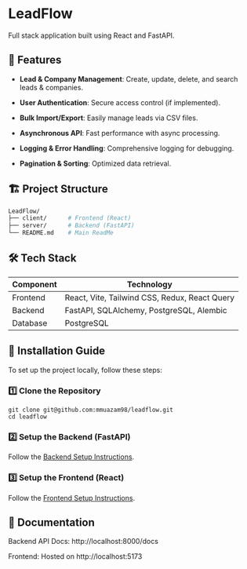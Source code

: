 # LeadFlow

Full stack application built using React and FastAPI.

## 📌 Features

- **Lead & Company Management**: Create, update, delete, and search leads & companies.

- **User Authentication**: Secure access control (if implemented).

- **Bulk Import/Export**: Easily manage leads via CSV files.

- **Asynchronous API**: Fast performance with async processing.

- **Logging & Error Handling**: Comprehensive logging for debugging.

- **Pagination & Sorting**: Optimized data retrieval.

## 🏗 Project Structure

```bash
LeadFlow/
├── client/      # Frontend (React)
├── server/      # Backend (FastAPI)
└── README.md    # Main ReadMe
```

## 🛠 Tech Stack

| Component | Technology                                    |
| --------- | --------------------------------------------- |
| Frontend  | React, Vite, Tailwind CSS, Redux, React Query |
| Backend   | FastAPI, SQLAlchemy, PostgreSQL, Alembic      |
| Database  | PostgreSQL                                    |

## 🚀 Installation Guide

To set up the project locally, follow these steps:

### 1️⃣ Clone the Repository

```
git clone git@github.com:mmuazam98/leadflow.git
cd leadflow
```

### 2️⃣ Setup the Backend (FastAPI)

Follow the [Backend Setup Instructions](https://github.com/mmuazam98/leadflow/tree/main/server/README.md).

### 3️⃣ Setup the Frontend (React)

Follow the [Frontend Setup Instructions](https://github.com/mmuazam98/leadflow/tree/main/client/README.md).

## 📖 Documentation

Backend API Docs: http://localhost:8000/docs

Frontend: Hosted on http://localhost:5173
